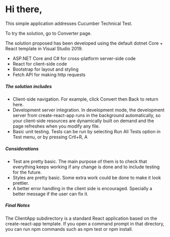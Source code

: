 # Hi there,
This simple application addresses Cucumber Technical Test.

To try the solution, go to Converter page.

The solution proposed has been developed using the default dotnet Core + React template in Visual Studio 2019.

* ASP.NET Core and C# for cross-platform server-side code
* React for client-side code
* Bootstrap for layout and styling
* Fetch API for making http requests

##### The solution includes

* Client-side navigation. For example, click Convert then Back to return here.
* Development server integration. In development mode, the development server from create-react-app runs in the background automatically, so your client-side resources are dynamically built on demand and the page refreshes when you modify any file.
* Basic unit testing. Tests can be run by selecting Run All Tests option in Test menu, or by pressing Crtl+R, A

##### Considerations

* Test are pretty basic. The main purpose of them is to check that everything keeps working if any change is done and to include testing for the future.
* Styles are pretty basic. Some extra work could be done to make it look prettier.
* A better error handling in the client side is encouraged. Specially a better message if the user can fix it.

##### Final Notes

The ClientApp subdirectory is a standard React application based on the create-react-app template. If you open a command prompt in that directory, you can run npm commands such as npm test or npm install.